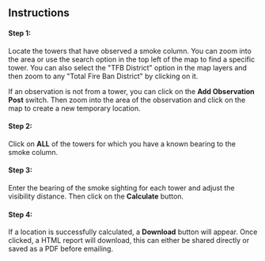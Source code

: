 

## Instructions

#### Step 1: 
Locate the towers that have observed a smoke column. You can zoom into the 
area or use the search  <i class="fas fa-search"></i> option in the top left 
of the map to find a specific tower. You can also select the "TFB District" 
option in the map layers and then zoom to any "Total Fire Ban District" by clicking on it.

If an observation is not from a tower, you can click on the 
__Add Observation Post__ switch.  Then zoom into the area of the observation 
and click on the map to create a new temporary location.  

#### Step 2: 
Click on __ALL__ of the towers for which you have a known bearing to the smoke column. 

#### Step 3: 
Enter the bearing of the smoke sighting for each tower and adjust the visibility distance. 
Then click on the __Calculate__ button. 

#### Step 4: 
If a location is successfully calculated, a __Download__ button will appear. 
Once clicked, a HTML report will download, this can either be shared directly 
or saved as a PDF before emailing.